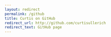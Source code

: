 ```yaml
---
layout: redirect
permalink: /github
title: Curtis on GitHub
redirect_url: http://github.com/curtisullerich
redirect_text: GitHub page
---
```



